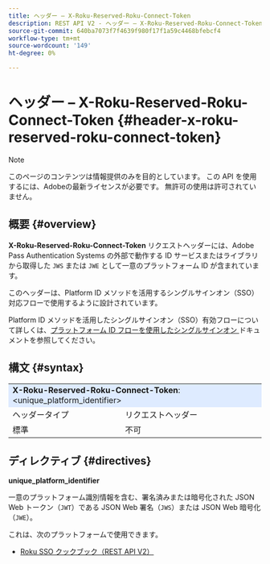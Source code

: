 ```yaml
---
title: ヘッダー – X-Roku-Reserved-Roku-Connect-Token
description: REST API V2 - ヘッダー – X-Roku-Reserved-Roku-Connect-Token
source-git-commit: 640ba7073f7f4639f980f17f1a59c4468bfebcf4
workflow-type: tm+mt
source-wordcount: '149'
ht-degree: 0%

---
```


# ヘッダー – X-Roku-Reserved-Roku-Connect-Token {#header-x-roku-reserved-roku-connect-token}

>[!NOTE]
>
> このページのコンテンツは情報提供のみを目的としています。 この API を使用するには、Adobeの最新ライセンスが必要です。 無許可の使用は許可されていません。

## 概要 {#overview}

<b>X-Roku-Reserved-Roku-Connect-Token</b> リクエストヘッダーには、Adobe Pass Authentication Systems の外部で動作する ID サービスまたはライブラリから取得した `JWS` または `JWE` として一意のプラットフォーム ID が含まれています。

このヘッダーは、Platform ID メソッドを活用するシングルサインオン（SSO）対応フローで使用するように設計されています。

Platform ID メソッドを活用したシングルサインオン（SSO）有効フローについて詳しくは、[&#x200B; プラットフォーム ID フローを使用したシングルサインオン &#x200B;](../../flows/single-sign-on-access-flows/rest-api-v2-single-sign-on-platform-identity-flows.md) ドキュメントを参照してください。

## 構文 {#syntax}

<table style="table-layout:auto">
   <tr>
      <td style="background-color: #DEEBFF;" colspan="2"><b>X-Roku-Reserved-Roku-Connect-Token</b>:&lt;unique_platform_identifier&gt;</td>
   </tr>
   <tr>
      <td>ヘッダータイプ</td>
      <td>リクエストヘッダー</td>
   </tr>
   <tr>
      <td>標準</td>
      <td>不可</td>
   </tr>
</table>

## ディレクティブ {#directives}

<b>unique_platform_identifier</b>

一意のプラットフォーム識別情報を含む、署名済みまたは暗号化された JSON Web トークン（`JWT`）である JSON Web 署名（`JWS`）または JSON Web 暗号化（`JWE`）。

これは、次のプラットフォームで使用できます。

* [Roku SSO クックブック（REST API V2）](../../../../features-standard/sso-access/platform-sso/roku-single-sign-on/roku-sso-cookbook-rest-api-v2.md)
